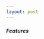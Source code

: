 ```yaml
---
layout: post
---
```


##### Features
<iframe width="100%" height="500" data-src="//3894.cyberbiz.tw/s/files/3894/ckeditor/pictures/content_b95c4be8-90c9-4cfe-9878-d39cd4bd5991.jpg" frameborder="0"></iframe>